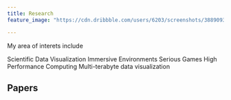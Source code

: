 ```yaml
---
title: Research
feature_image: "https://cdn.dribbble.com/users/6203/screenshots/3889093/gp_air_2017-10-20_at_4.18.58_am.png"

---
```

My area of interets include 

Scientific Data Visualization
Immersive Environments
Serious Games
High Performance Computing
Multi-terabyte data visualization

## Papers 

